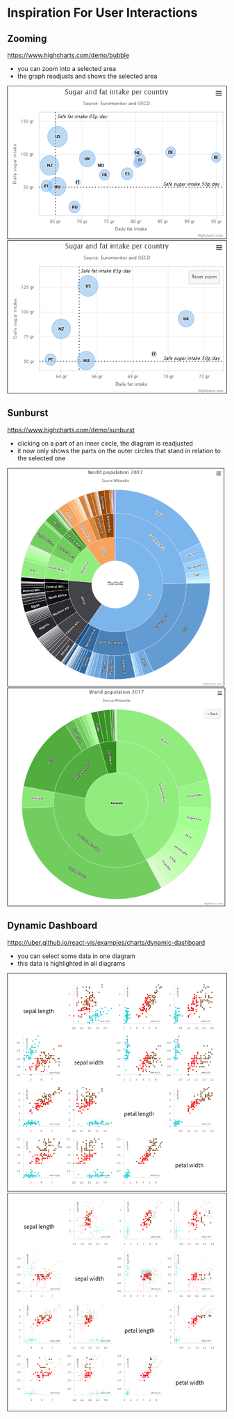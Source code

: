 # Inspiration For User Interactions

## Zooming

<https://www.highcharts.com/demo/bubble>

- you can zoom into a selected area
- the graph readjusts and shows the selected area 

<img src="pictures/inspiration_zooming.png" height="350" border="1px solid #ddd"/>  <img src="pictures/inspiration_zooming2.png" height="350" border="1px solid #ddd"/>

## Sunburst

<https://www.highcharts.com/demo/sunburst>

- clicking on a part of an inner circle, the diagram is readjusted
- it now only shows the parts on the outer circles that stand in relation to the selected one

<img src="pictures/inspiration_sunburst.png" height="500" border="1px solid #ddd"/>  <img src="pictures/inspiration_sunburst2.png" height="500" border="1px solid #ddd"/>

## Dynamic Dashboard
<https://uber.github.io/react-vis/examples/charts/dynamic-dashboard>

- you can select some data in one diagram 
- this data is highlighted in all diagrams 

<img src="pictures/inspiration_dynamicDashboard.png" height="500" border="1px solid #ddd"/>  <img src="pictures/inspiration_dynamicDashboard2.png" height="500" border="1px solid #ddd"/>
